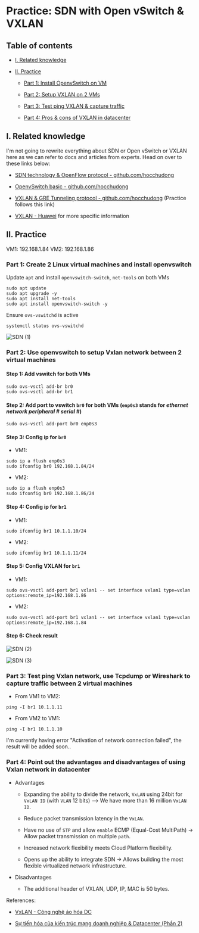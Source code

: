 # Practice: SDN with Open vSwitch & VXLAN

## Table of contents

- [I. Related knowledge](#I-Related-knowledge)

- [II. Practice](#II-Practice)

  - [Part 1: Install OpenvSwitch on VM](#Part-1-Create-2-Linux-virtual-machines-and-install-openvswitch)

  - [Part 2: Setup VXLAN on 2 VMs](#Part-2-Use-openvswitch-to-setup-Vxlan-network-between-2-virtual-machines)

  - [Part 3: Test ping VXLAN & capture traffic](#Part-3-Test-ping-Vxlan-network-use-Tcpdump-or-Wireshark-to-capture-traffic-between-2-virtual-machines)

  - [Part 4: Pros & cons of VXLAN in datacenter](#Part-4-Point-out-the-advantages-and-disadvantages-of-using-Vxlan-network-in-datacenter)

## I. Related knowledge

I'm not going to rewrite everything about SDN or Open vSwitch or VXLAN here as we can refer to docs and articles from experts. Head on over to these links below:

- [SDN technology & OpenFlow protocol - github.com/hocchudong](https://github.com/hocchudong/thuctap012017/blob/master/TamNT/TimHieuSDN/docs/1.Gioi_thieu_SDN-OpenFlow.md)

- [OpenvSwitch basic - github.com/hocchudong](https://github.com/hocchudong/thuctap012017/blob/master/XuanSon/Virtualization/Virtual%20Switch/Open%20vSwitch/OpenvSwitch_basic.md)

- [VXLAN & GRE Tunneling protocol - github.com/hocchudong](https://github.com/hocchudong/thuctap012017/blob/master/XuanSon/Netowork%20Protocol/VXLAN-GRE%20Protocol.md) (Practice follows this link)

- [VXLAN - Huawei](https://support.huawei.com/enterprise/en/doc/EDOC1100086966) for more specific information

## II. Practice

VM1: 192.168.1.84
VM2: 192.168.1.86

### Part 1: Create 2 Linux virtual machines and install openvswitch

Update `apt` and install `openvswitch-switch`, `net-tools` on both VMs

```console
sudo apt update
sudo apt upgrade -y
sudo apt install net-tools
sudo apt install openvswitch-switch -y
```

Ensure `ovs-vswitchd` is active

```console
systemctl status ovs-vswitchd
```

![SDN (1)](https://user-images.githubusercontent.com/48465162/119141098-10bead80-ba6f-11eb-9149-d68e38f2ad67.png)

### Part 2: Use openvswitch to setup Vxlan network between 2 virtual machines

#### Step 1: Add vswitch for both VMs

```console
sudo ovs-vsctl add-br br0
sudo ovs-vsctl add-br br1
```

#### Step 2: Add port to vswitch `br0` for both VMs (`enp0s3` stands for *ethernet network peripheral # serial #*)

```console
sudo ovs-vsctl add-port br0 enp0s3
```

#### Step 3: Config ip for `br0`

- VM1:

```console
sudo ip a flush enp0s3
sudo ifconfig br0 192.168.1.84/24
```

- VM2:

```console
sudo ip a flush enp0s3
sudo ifconfig br0 192.168.1.86/24
```

#### Step 4: Config ip for `br1`

- VM1:

```console
sudo ifconfig br1 10.1.1.10/24
```

- VM2:

```console
sudo ifconfig br1 10.1.1.11/24
```

#### Step 5: Config VXLAN for `br1`

- VM1:

```console
sudo ovs-vsctl add-port br1 vxlan1 -- set interface vxlan1 type=vxlan options:remote_ip=192.168.1.86
```

- VM2:

```console
sudo ovs-vsctl add-port br1 vxlan1 -- set interface vxlan1 type=vxlan options:remote_ip=192.168.1.84
```

#### Step 6: Check result

![SDN (2)](https://user-images.githubusercontent.com/48465162/119167407-06f67380-ba8a-11eb-8243-ddb281f82004.png)

![SDN (3)](https://user-images.githubusercontent.com/48465162/119170693-d284b680-ba8d-11eb-8533-a76efe9864d7.png)

### Part 3: Test ping Vxlan network, use Tcpdump or Wireshark to capture traffic between 2 virtual machines

- From VM1 to VM2:

```console
ping -I br1 10.1.1.11
```

- From VM2 to VM1:

```console
ping -I br1 10.1.1.10
```

I'm currently having error "Activation of network connection failed", the result will be added soon..

### Part 4: Point out the advantages and disadvantages of using Vxlan network in datacenter

- Advantages

  - Expanding the ability to divide the network, `VxLAN` using 24bit for `VxLAN ID` (with `VLAN` 12 bits) --> We have more than 16 million `VxLAN ID`.

  - Reduce packet transmission latency in the `VxLAN`.

  - Have no use of `STP` and allow `enable` ECMP (Equal-Cost MultiPath) -> Allow packet transmission on multiple `path`.

  - Increased network flexibility meets Cloud Platform flexibility.

  - Opens up the ability to integrate SDN -> Allows building the most flexible virtualized network infrastructure.

- Disadvantages

  - The additional header of VXLAN, UDP, IP, MAC is 50 bytes.

References:

- [VxLAN - Công nghệ ảo hóa DC](https://viblo.asia/p/vxlan-cong-nghe-ao-hoa-dc-1Je5EQLL5nL)

- [Sự tiến hóa của kiến trúc mạng doanh nghiệp & Datacenter (Phần 2)](https://academy.vnnic.vn/blog/su-tien-hoa-cua-kien-truc-mang-doanh-nghiep-datacenter-phan-2)
